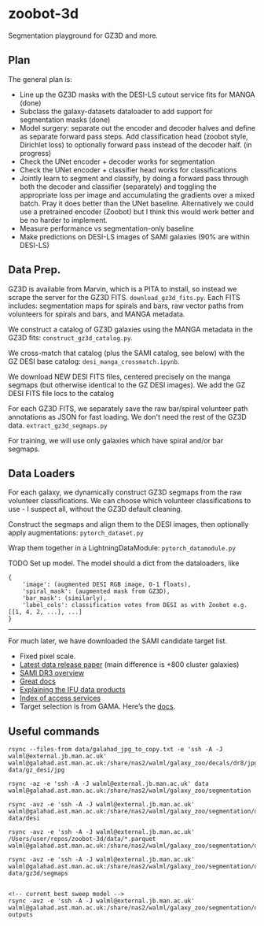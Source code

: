 # zoobot-3d

Segmentation playground for GZ3D and more.

## Plan

The general plan is:

* Line up the GZ3D masks with the DESI-LS cutout service fits for MANGA (done)
* Subclass the galaxy-datasets dataloader to add support for segmentation masks (done)
* Model surgery: separate out the encoder and decoder halves and define as separate forward pass steps. Add classification head (zoobot style, Dirichlet loss) to optionally forward pass instead of the decoder half. (in progress)
* Check the UNet encoder + decoder works for segmentation
* Check the UNet encoder + classifier head works for classifications
* Jointly learn to segment and classify, by doing a forward pass through both the decoder and classifier (separately) and toggling the appropriate loss per image and accumulating the gradients over a mixed batch. Pray it does better than the UNet baseline. Alternatively we could use a pretrained encoder (Zoobot) but I think this would work better and be no harder to implement.
* Measure performance vs segmentation-only baseline
* Make predictions on DESI-LS images of SAMI galaxies (90% are within DESI-LS)

## Data Prep.

GZ3D is available from Marvin, which is a PITA to install, so instead we scrape the server for the GZ3D FITS. `download_gz3d_fits.py`.
Each FITS includes: segmentation maps for spirals and bars, raw vector paths from volunteers for spirals and bars, and MANGA metadata.

We construct a catalog of GZ3D galaxies using the MANGA metadata in the GZ3D fits: `construct_gz3d_catalog.py`.

We cross-match that catalog (plus the SAMI catalog, see below) with the GZ DESI base catalog: `desi_manga_crossmatch.ipynb`.

<!-- , and grab them from Manchester with rsync: `grab_desi_fits.ipynb`.  -->
We download NEW DESI FITS files, centered precisely on the manga segmaps (but otherwise identical to the GZ DESI images).
We add the GZ DESI FITS file locs to the catalog
<!-- The catalog is now ready: `data/gz3d_and_gz_desi_master_catalog.csv` -->

For each GZ3D FITS, we separately save the raw bar/spiral volunteer path annotations as JSON for fast loading. We don't need the rest of the GZ3D data. `extract_gz3d_segmaps.py`

For training, we will use only galaxies which have spiral and/or bar segmaps.

## Data Loaders

For each galaxy, we dynamically construct GZ3D segmaps from the raw volunteer classifications. 
We can choose which volunteer classifications to use - I suspect all, without the GZ3D default cleaning.

Construct the segmaps and align them to the DESI images, then optionally apply augmentations: `pytorch_dataset.py`

Wrap them together in a LightningDataModule: `pytorch_datamodule.py`

TODO Set up model. The model should a dict from the dataloaders, like

    {
        'image': (augmented DESI RGB image, 0-1 floats),
        'spiral_mask': (augmented mask from GZ3D),
        'bar_mask': (similarly),
        'label_cols': classification votes from DESI as with Zoobot e.g. [[1, 4, 2, ...], ...]
    }

---


For much later, we have downloaded the SAMI candidate target list.

* Fixed pixel scale.
* [Latest data release paper](https://academic.oup.com/mnras/article/505/1/991/6123881) (main difference is +800 cluster galaxies)
* [SAMI DR3 overview](http://www.sami-survey.org/node/902)
* [Great docs](https://docs.datacentral.org.au/sami/data-release-3/)
* [Explaining the IFU data products](https://docs.datacentral.org.au/sami/data-release-3/core-data-products/)
* [Index of access services](https://datacentral.org.au/services/)
* Target selection is from GAMA. Here’s the [docs](https://docs.datacentral.org.au/sami/data-release-3/input-and-photometric-catalogues/).

## Useful commands

    rsync --files-from data/galahad_jpg_to_copy.txt -e 'ssh -A -J walml@external.jb.man.ac.uk' walml@galahad.ast.man.ac.uk:/share/nas2/walml/galaxy_zoo/decals/dr8/jpg data/gz_desi/jpg

    rsync -az -e 'ssh -A -J walml@external.jb.man.ac.uk' data walml@galahad.ast.man.ac.uk:/share/nas2/walml/galaxy_zoo/segmentation

    rsync -avz -e 'ssh -A -J walml@external.jb.man.ac.uk' walml@galahad.ast.man.ac.uk:/share/nas2/walml/galaxy_zoo/segmentation/data/desi/jpg data/desi

    rsync -avz -e 'ssh -A -J walml@external.jb.man.ac.uk' /Users/user/repos/zoobot-3d/data/*.parquet walml@galahad.ast.man.ac.uk:/share/nas2/walml/galaxy_zoo/segmentation/data

    rsync -avz -e 'ssh -A -J walml@external.jb.man.ac.uk' walml@galahad.ast.man.ac.uk:/share/nas2/walml/galaxy_zoo/segmentation/data/gz3d/segmaps/masks data/gz3d/segmaps


    <!-- current best sweep model -->
    rsync -avz -e 'ssh -A -J walml@external.jb.man.ac.uk' walml@galahad.ast.man.ac.uk:/share/nas2/walml/galaxy_zoo/segmentation/outputs/run_1695899881.3925836 outputs